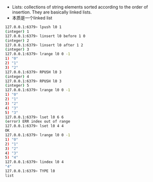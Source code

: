 
* Lists: collections of string elements sorted according to the order of insertion. They are basically linked lists.
* 本质是一个linked list

```bash
127.0.0.1:6379> lpush l0 1
(integer) 1
127.0.0.1:6379> linsert l0 before 1 0
(integer) 2
127.0.0.1:6379> linsert l0 after 1 2
(integer) 3
127.0.0.1:6379> lrange l0 0 -1
1) "0"
2) "1"
3) "2"
127.0.0.1:6379> RPUSH l0 3
(integer) 4
127.0.0.1:6379> RPUSH l0 3
(integer) 5
127.0.0.1:6379> lrange l0 0 -1
1) "0"
2) "1"
3) "2"
4) "3"
5) "3"
127.0.0.1:6379> lset l0 6 6
(error) ERR index out of range
127.0.0.1:6379> lset l0 4 4
OK
127.0.0.1:6379> lrange l0 0 -1
1) "0"
2) "1"
3) "2"
4) "3"
5) "4"
127.0.0.1:6379> lindex l0 4
"4"
127.0.0.1:6379> TYPE l0
list

```